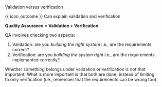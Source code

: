 <span id="title">Validation versus verification</span>

<span id="prereqs"></span>

<span id="outcomes">{{ icon_outcome }} Can explain validation and verification</span>

<div id="body">

**Quality Assurance = Validation + Verification**

QA involves checking two aspects:

1. Validation: are you _building the right system_ i.e., are the requirements correct? 
2. Verification: are you _building the system right_ i.e., are the requirements implemented correctly?

Whether something belongs under validation or verification is not that important. What is more important is that both are done, instead of limiting to only verification (i.e., remember that the requirements can be wrong too).

</div>

<div id="extras">

<include src="exercises.md" />

</div>
